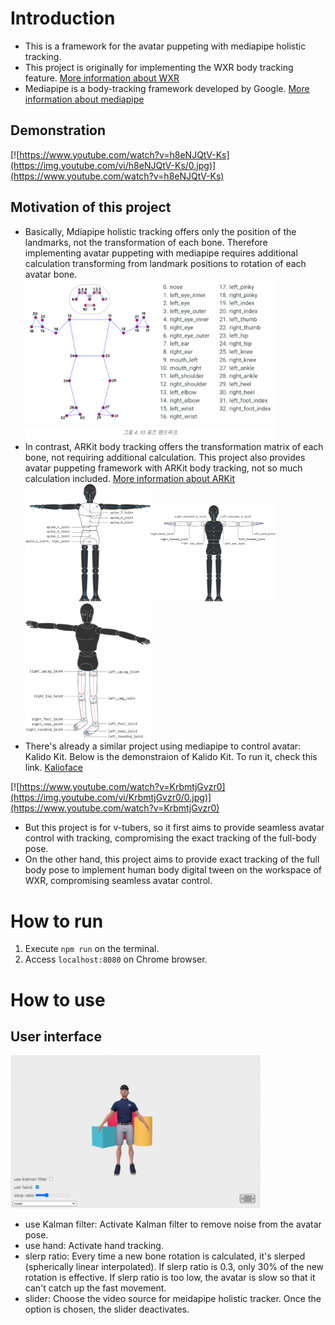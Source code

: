 # Introduction
- This is a framework for the avatar puppeting with mediapipe holistic tracking.
- This project is originally for implementing the WXR body tracking feature. [More information about WXR](https://www.wxr.onl/)
- Mediapipe is a body-tracking framework developed by Google. [More information about mediapipe](https://developers.google.com/mediapipe)
## Demonstration
[![https://www.youtube.com/watch?v=h8eNJQtV-Ks](https://img.youtube.com/vi/h8eNJQtV-Ks/0.jpg)](https://www.youtube.com/watch?v=h8eNJQtV-Ks)
## Motivation of this project
- <span>Basically, Mdiapipe holistic tracking offers only the position of the landmarks, not the transformation of each bone. Therefore implementing avatar puppeting with mediapipe requires additional calculation transforming from landmark positions to rotation of each avatar bone.</span><br><img src="./img/landmarks.png" alt="drawing" width="400"/>
- <span>In contrast, ARKit body tracking offers the transformation matrix of each bone, not requiring additional calculation. This project also provides avatar puppeting framework with ARKit body tracking, not so much calculation included. <a href="https://developer.apple.com/documentation/arkit/arkit_in_ios/content_anchors/validating_a_model_for_motion_capture">More information about ARKit</a></span><br><img src="./img/arkitbones1.png" width="200"/><img src="./img/arkitbones3.png" width="200"/><img src="./img/arkitbones4.png" width="200"/>
- There's already a similar project using mediapipe to control avatar: Kalido Kit. Below is the demonstraion of Kalido Kit. To run it, check this link. [Kalioface](https://3d.kalidoface.com/)

[![https://www.youtube.com/watch?v=KrbmtjGvzr0](https://img.youtube.com/vi/KrbmtjGvzr0/0.jpg)](https://www.youtube.com/watch?v=KrbmtjGvzr0)
- But this project is for v-tubers, so it first aims to provide seamless avatar control with tracking, compromising the exact tracking of the full-body pose.
- On the other hand, this project aims to provide exact tracking of the full body pose to implement human body digital tween on the workspace of WXR, compromising seamless avatar control.


# How to run
1. Execute `npm run` on the terminal.
2. Access `localhost:8080` on Chrome browser.


# How to use
## User interface
<img src="./img/page.png" width="400"></img>
- use Kalman filter: Activate Kalman filter to remove noise from the avatar pose.
- use hand: Activate hand tracking.
- slerp ratio: Every time a new bone rotation is calculated, it's slerped (spherically linear interpolated). If slerp ratio is 0.3, only 30% of the new rotation is effective. If slerp ratio is too low, the avatar is slow so that it can't catch up the fast movement.
- slider: Choose the video source for meidapipe holistic tracker. Once the option is chosen, the slider deactivates.
